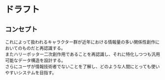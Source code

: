 # ドラフト

## コンセプト 

これによって扱われるキャラクター群が近年における情報量の多い関係性創作においてのものだと再認識する。  
またハリーポッター二次創作用であることを再認識し、それに特化しつつも汎用可能なデータ構造を設計する。  
さらにユーザが情報技術者でないことを了解し、どのような人間にとっても使いやすいシステムを目指す。  

